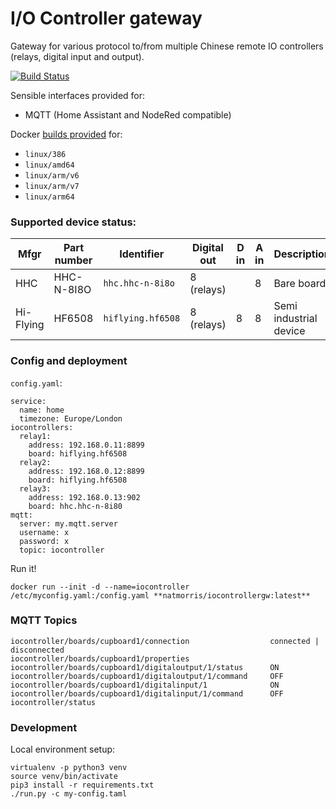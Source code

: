 # I/O Controller gateway

Gateway for various protocol to/from multiple Chinese remote IO controllers (relays, digital input and output).

[![Build Status](https://travis-ci.org/natm/iocontrollergw.svg?branch=master)](https://travis-ci.org/natm/iocontrollergw)

Sensible interfaces provided for:

* MQTT (Home Assistant and NodeRed compatible)

Docker [builds provided](https://hub.docker.com/r/natmorris/iocontrollergw) for:

* `linux/386`
* `linux/amd64`
* `linux/arm/v6`
* `linux/arm/v7`
* `linux/arm64`

### Supported device status:

| Mfgr      | Part number  | Identifier       | Digital out | D in | A in | Description            | Status      |
|-----------|--------------|------------------|-------------|------|------|------------------------|-------------|
| HHC       | HHC-N-8I8O   | `hhc.hhc-n-8i8o` | 8 (relays)  |      | 8    | Bare board             | Development |
| Hi-Flying | HF6508       | `hiflying.hf6508`| 8 (relays)  | 8    | 8    | Semi industrial device | Development |

### Config and deployment 

`config.yaml`:

```
service:
  name: home
  timezone: Europe/London
iocontrollers:
  relay1:
    address: 192.168.0.11:8899
    board: hiflying.hf6508
  relay2:
    address: 192.168.0.12:8899
    board: hiflying.hf6508
  relay3:
    address: 192.168.0.13:902
    board: hhc.hhc-n-8i80
mqtt:
  server: my.mqtt.server
  username: x
  password: x
  topic: iocontroller
```

Run it!

`docker run --init -d --name=iocontroller  /etc/myconfig.yaml:/config.yaml **natmorris/iocontrollergw:latest**`

### MQTT Topics

```
iocontroller/boards/cupboard1/connection                  connected | disconnected
iocontroller/boards/cupboard1/properties
iocontroller/boards/cupboard1/digitaloutput/1/status      ON
iocontroller/boards/cupboard1/digitaloutput/1/command     OFF
iocontroller/boards/cupboard1/digitalinput/1              ON
iocontroller/boards/cupboard1/digitalinput/1/command      OFF
iocontroller/status
```


### Development

Local environment setup:

```
virtualenv -p python3 venv
source venv/bin/activate
pip3 install -r requirements.txt
./run.py -c my-config.taml
```

